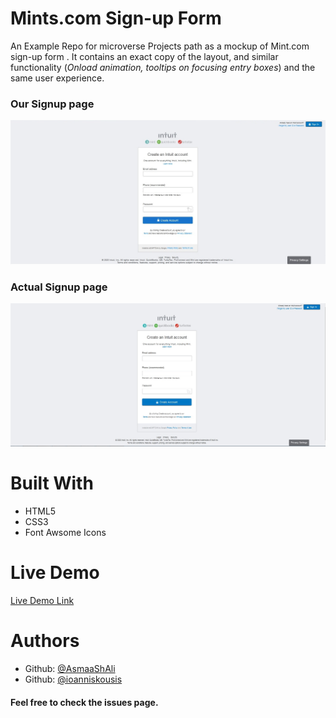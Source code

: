 # Mints.com Sign-up Form

An Example Repo for microverse Projects path as a mockup of Mint.com sign-up form .
It contains an exact copy of the layout, and similar functionality (*Onload animation, tooltips on focusing entry boxes*) and the same user experience. 

 ### Our Signup page
![Our Signup page](/images/ours.jpg)

### Actual Signup page
![Actual SignUp page](/images/actual.jpg)

# Built With
* HTML5
* CSS3
* Font Awsome Icons

# Live Demo
[Live Demo Link](https://rawcdn.githack.com/AsmaaShAli/SignUp_Form/181fcde6cac9402e26b5c332ed0b5164c0988ac2/login.html)

# Authors
* Github: [@AsmaaShAli](https://github.com/AsmaaShAli/)
* Github: [@ioanniskousis](https://github.com/ioanniskousis)

#### Feel free to check the issues page.

